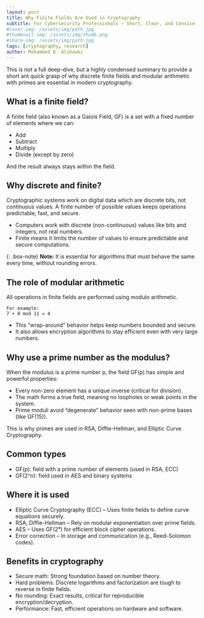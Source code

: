 ```yaml
---
layout: post
title: Why Finite Fields Are Used in Cryptography
subtitle: For Cybersecurity Professionals – Short, Clear, and Consice
#cover-img: /assets/img/path.jpg
#thumbnail-img: /assets/img/thumb.png
#share-img: /assets/img/path.jpg
tags: [cryptography, research]
author: Mohammed B. Alshawki
---
```



This is not a full deep-dive, but a highly condensed summary to provide a short ant quick grasp of why discrete finite fields and modular arithmetic with primes are essential in modern cryptography.


## What is a finite field?
A finite field (also known as a Galois Field, GF) is a set with a fixed number of elements where we can:
- Add
- Subtract
- Multiply
- Divide (except by zero)

And the result always stays within the field.

## Why discrete and finite?
Cryptographic systems work on digital data which are discrete bits, not continuous values. A finite number of possible values keeps operations predictable, fast, and secure.
- Computers work with discrete (non-continuous) values like bits and integers, not real numbers.
- Finite means it limits the number of values to ensure predictable and secure computations.

{: .box-note}
**Note:** It is essential for algorithms that must behave the same every time, without rounding errors.


## The role of modular arithmetic
All operations in finite fields are performed using modulo arithmetic.

~~~
For example:
7 + 8 mod 11 = 4
~~~

- This “wrap-around” behavior helps keep numbers bounded and secure.
- It also allows encryption algorithms to stay efficient even with very large numbers.

## Why use a prime number as the modulus?
When the modulus is a prime number p, the field GF(p) has simple and powerful properties:
- Every non-zero element has a unique inverse (critical for division).
- The math forms a true field, meaning no loopholes or weak points in the system.
- Prime moduli avoid “degenerate” behavior seen with non-prime bases (like GF(15)).

This is why primes are used in RSA, Diffie-Hellman, and Elliptic Curve Cryptography.


## Common types
- GF(p): field with a prime number of elements (used in RSA, ECC)
- GF(2^n): field used in AES and binary systems

## Where it is used
- Elliptic Curve Cryptography (ECC) – Uses finite fields to define curve equations securely.
- RSA, Diffie-Hellman – Rely on modular exponentiation over prime fields.
- AES – Uses GF(2⁸) for efficient block cipher operations.
- Error correction – In storage and communication (e.g., Reed-Solomon codes).

## Benefits in cryptography
- Secure math: Strong foundation based on number theory.
- Hard problems: Discrete logarithms and factorization are tough to reverse in finite fields.
- No rounding: Exact results, critical for reproducible encryption/decryption.
- Performance: Fast, efficient operations on hardware and software.


